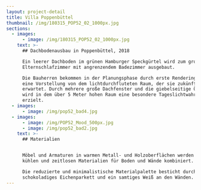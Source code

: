 ```yaml
---
layout: project-detail
title: Villa Poppenbüttel
thumbnail: /img/180315_POP52_02_1000px.jpg
sections:
  - images:
      - image: /img/180315_POP52_02_1000px.jpg
    text: >-
      ## Dachbodenausbau in Poppenbüttel, 2018

      Ein leerer Dachboden im grünen Hamburger Speckgürtel wird zum großzügigen
      Elternschlafzimmer mit angrenzendem Badezimmer ausgebaut.

      Die Bauherren bekommen in der Planungsphase durch erste Renderings bereits
      eine Vorstellung von dem lichtdurchfluteten Raum, der sie zukünftig
      erwartet. Durch mehrere große Dachfenster und die giebelseitige Öffnung
      wird in dem über 5 Meter hohen Raum eine besondere Tageslichtwahrnehmung
      erzielt.
  - images:
      - image: /img/pop52_bad4.jpg
  - images:
      - image: /img/POP52_Mood_500px.jpg
      - image: /img/pop52_bad2.jpg
    text: >-
      ## Materialien


      Möbel und Armaturen in warmen Metall- und Holzoberflächen werden mit
      kühlen und zeitlosen Materialien für Boden und Wände kombiniert.

      Die reduzierte und minimalistische Materialpalette besticht durch ein
      schokoladiges Eichenparkett und ein samtiges Weiß an den Wänden.
---
```


